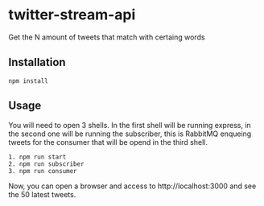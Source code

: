 # twitter-stream-api

Get the N amount of tweets that match with certaing words

## Installation

```
npm install
```

## Usage

You will need to open 3 shells. In the first shell will be running express, in the second one will be running the subscriber, this is RabbitMQ enqueing tweets for the consumer that will be opend in the third shell.

```
1. npm run start
2. npm run subscriber
3. npm run consumer
```

Now, you can open a browser and access to http://localhost:3000 and see the 50 latest tweets.
